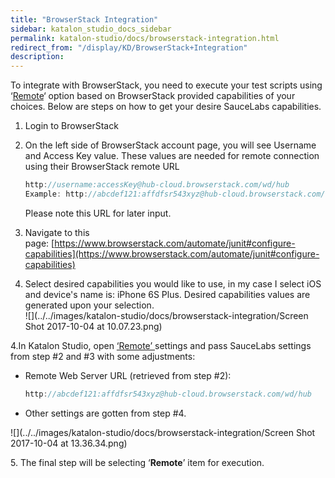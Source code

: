 ```yaml
---
title: "BrowserStack Integration" 
sidebar: katalon_studio_docs_sidebar
permalink: katalon-studio/docs/browserstack-integration.html 
redirect_from: "/display/KD/BrowserStack+Integration" 
description: 
---
```

To integrate with BrowserStack, you need to execute your test scripts using ‘[Remote](https://docs.katalon.com/display/KD/Execute+a+test+case#Executeatestcase-Executeinaremoteenvironment)‘ option based on BrowserStack provided capabilities of your choices. Below are steps on how to get your desire SauceLabs capabilities.

1.  Login to BrowserStack
2.  On the left side of BrowserStack account page, you will see Username and Access Key value. These values are needed for remote connection using their BrowserStack remote URL
    
    ```groovy
    http://username:accessKey@hub-cloud.browserstack.com/wd/hub
    Example: http://abcdef121:affdfsr543xyz@hub-cloud.browserstack.com/wd/hub
    ```
    
    Please note this URL for later input.
    
3.  Navigate to this page: [https://www.browserstack.com/automate/junit#configure-capabilities](https://www.browserstack.com/automate/junit#configure-capabilities)
4.  Select desired capabilities you would like to use, in my case I select iOS and device's name is: iPhone 6S Plus. Desired capabilities values are generated upon your selection.  
    ![](../../images/katalon-studio/docs/browserstack-integration/Screen Shot 2017-10-04 at 10.07.23.png)

4.In Katalon Studio, open [‘Remote’ ](https://docs.katalon.com/display/KD/Execute+a+test+case#Executeatestcase-Executeinaremoteenvironment)settings and pass SauceLabs settings from step #2 and #3 with some adjustments:

*   Remote Web Server URL (retrieved from step #2): 
    
    ```groovy
    http://abcdef121:affdfsr543xyz@hub-cloud.browserstack.com/wd/hub
    ```
    
*   Other settings are gotten from step #4.

![](../../images/katalon-studio/docs/browserstack-integration/Screen Shot 2017-10-04 at 13.36.34.png)

5\. The final step will be selecting ‘**Remote**’ item for execution.